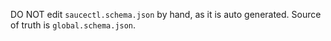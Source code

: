 DO NOT edit `saucectl.schema.json` by hand, as it is auto generated.
Source of truth is `global.schema.json`.